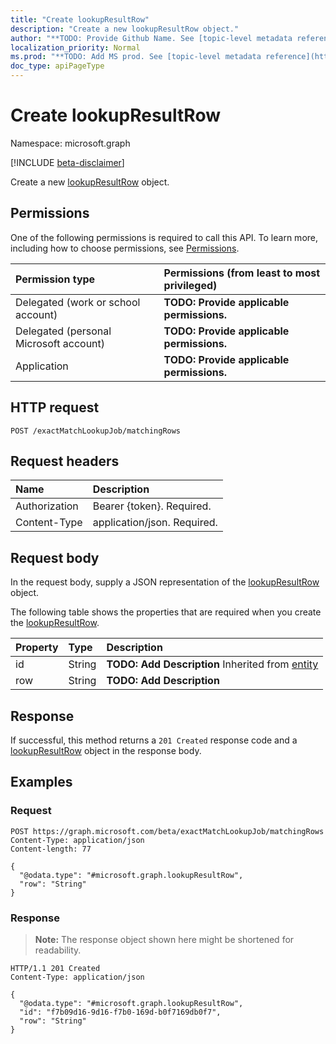```yaml
---
title: "Create lookupResultRow"
description: "Create a new lookupResultRow object."
author: "**TODO: Provide Github Name. See [topic-level metadata reference](https://msgo.azurewebsites.net/add/document/guidelines/metadata.html#topic-level-metadata)**"
localization_priority: Normal
ms.prod: "**TODO: Add MS prod. See [topic-level metadata reference](https://msgo.azurewebsites.net/add/document/guidelines/metadata.html#topic-level-metadata)**"
doc_type: apiPageType
---
```


# Create lookupResultRow
Namespace: microsoft.graph

[!INCLUDE [beta-disclaimer](../../includes/beta-disclaimer.md)]

Create a new [lookupResultRow](../resources/lookupresultrow.md) object.

## Permissions
One of the following permissions is required to call this API. To learn more, including how to choose permissions, see [Permissions](/graph/permissions-reference).

|Permission type|Permissions (from least to most privileged)|
|:---|:---|
|Delegated (work or school account)|**TODO: Provide applicable permissions.**|
|Delegated (personal Microsoft account)|**TODO: Provide applicable permissions.**|
|Application|**TODO: Provide applicable permissions.**|

## HTTP request

<!-- {
  "blockType": "ignored"
}
-->
``` http
POST /exactMatchLookupJob/matchingRows
```

## Request headers
|Name|Description|
|:---|:---|
|Authorization|Bearer {token}. Required.|
|Content-Type|application/json. Required.|

## Request body
In the request body, supply a JSON representation of the [lookupResultRow](../resources/lookupresultrow.md) object.

The following table shows the properties that are required when you create the [lookupResultRow](../resources/lookupresultrow.md).

|Property|Type|Description|
|:---|:---|:---|
|id|String|**TODO: Add Description** Inherited from [entity](../resources/entity.md)|
|row|String|**TODO: Add Description**|



## Response

If successful, this method returns a `201 Created` response code and a [lookupResultRow](../resources/lookupresultrow.md) object in the response body.

## Examples

### Request
<!-- {
  "blockType": "request",
  "name": "create_lookupresultrow_from_"
}
-->
``` http
POST https://graph.microsoft.com/beta/exactMatchLookupJob/matchingRows
Content-Type: application/json
Content-length: 77

{
  "@odata.type": "#microsoft.graph.lookupResultRow",
  "row": "String"
}
```


### Response
>**Note:** The response object shown here might be shortened for readability.
<!-- {
  "blockType": "response",
  "truncated": true,
  "@odata.type": "microsoft.graph.lookupResultRow"
}
-->
``` http
HTTP/1.1 201 Created
Content-Type: application/json

{
  "@odata.type": "#microsoft.graph.lookupResultRow",
  "id": "f7b09d16-9d16-f7b0-169d-b0f7169db0f7",
  "row": "String"
}
```

